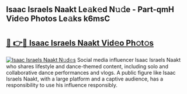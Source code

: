 ## Isaac Israels Naakt Le𝚊k𝚎d N𝚞𝚍e - Part-qmH Vid𝚎o Photos Le𝚊ks k6msC

# <h2><a href="http://fb9lrif.evod.top/?m=Isaac+Israels+Naakt">🔗 👉🔴 Isaac Israels Naakt Vid𝚎o Ph𝚘t𝚘s</a></h2>

[![Isaac Israels Naakt N𝚞d𝚎s](https://i.imgur.com/8V9OHl7.gif)](http://fb9lrif.evod.top/?m=Isaac+Israels+Naakt)
Social media influencer Isaac Israels Naakt who shares lifestyle and dance-themed content, including solo and collaborative dance performances and vlogs. A public figure like Isaac Israels Naakt, with a large platform and a captive audience, has a responsibility to use his influence responsibly. 
